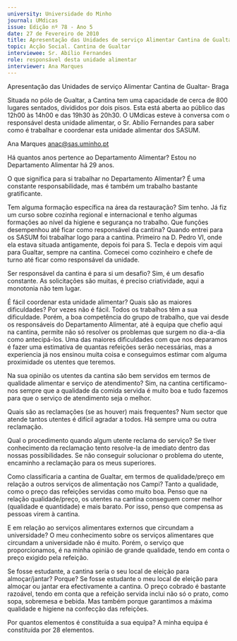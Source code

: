 ```yaml
---
university: Universidade do Minho
journal: UMdicas
issue: Edição nº 78 - Ano 5
date: 27 de Fevereiro de 2010
title: Apresentação das Unidades de serviço Alimentar Cantina de Gualtar- Braga
topic: Acção Social. Cantina de Gualtar
interviewee: Sr. Abílio Fernandes
role: responsável desta unidade alimentar
interviewer: Ana Marques
---
```




Apresentação das Unidades de serviço Alimentar
Cantina de Gualtar- Braga


Situada no pólo de Gualtar, a Cantina tem uma capacidade de cerca
de 800 lugares sentados, divididos por dois pisos. Esta está aberta
ao público das 12h00 às 14h00 e das 19h30 às 20h30. O UMdicas
esteve à conversa com o responsável desta unidade alimentar, o Sr. Abílio
Fernandes para saber como é trabalhar e coordenar esta unidade alimentar
dos SASUM.


Ana Marques
anac@sas.uminho.pt


Há quantos anos pertence ao
Departamento Alimentar?
Estou no Departamento Alimentar há
29 anos.


O que significa para si trabalhar no
Departamento Alimentar?
É uma constante responsabilidade,
mas é também um trabalho bastante
gratificante.


Tem alguma formação específica na
área da restauração?
Sim tenho. Já fiz um curso sobre
cozinha regional e internacional e
tenho algumas formações ao nível
da higiene e segurança no trabalho.
Que funções desempenhou até
ficar como responsável da cantina?
Quando entrei para os SASUM foi
trabalhar logo para a cantina.
Primeiro na D. Pedro VI, onde ela
estava situada antigamente, depois
foi para S. Tecla e depois vim aqui
para Gualtar, sempre na cantina.
Comecei como cozinheiro e chefe de
turno até ficar como responsável da
unidade.


Ser responsável da cantina é para si
um desafio?
Sim, é um desafio constante. As
solicitações são muitas, é preciso
criatividade, aqui a monotonia não
tem lugar.


É fácil coordenar esta unidade
alimentar? Quais são as maiores
dificuldades?
Por vezes não é fácil. Todos os
trabalhos têm a sua dificuldade.
Porém, a boa competência do grupo
de trabalho, que vai desde os
responsáveis do Departamento
Alimentar, até à equipa que chefio
aqui na cantina, permite não só
resolver os problemas que surgem
no dia-a-dia como antecipá-los. Uma
das maiores dificuldades com que
nos deparamos é fazer uma
estimativa de quantas refeições
serão necessárias, mas a
experiencia já nos ensinou muita
coisa e conseguimos estimar com
alguma proximidade os utentes que
teremos.


Na sua opinião os utentes da
cantina são bem servidos em
termos de qualidade alimentar e
serviço de atendimento?
Sim, na cantina certificamo-nos
sempre que a qualidade da comida
servida é muito boa e tudo fazemos
para que o serviço de atendimento
seja o melhor.


Quais são as reclamações (se as
houver) mais frequentes?
Num sector que atende tantos
utentes é difícil agradar a todos. Há
sempre uma ou outra reclamação.


Qual o procedimento quando algum
utente reclama do serviço?
Se tiver conhecimento da
reclamação tento resolve-la de
imediato dentro das nossas
possibilidades. Se não conseguir
solucionar o problema do utente,
encaminho a reclamação para os
meus superiores.


Como classificaria a cantina de
Gualtar, em termos de
qualidade/preço em relação a
outros serviços de alimentação nos
Campi?
Tanto a qualidade, como o preço das
refeições servidas como muito boa.
Penso que na relação
qualidade/preço, os utentes na
cantina conseguem comer melhor
(qualidade e quantidade) e mais
barato. Por isso, penso que
compensa as pessoas virem à
cantina.


E em relação ao serviços
alimentares externos que
circundam a universidade?
O meu conhecimento sobre os
serviços alimentares que circundam
a universidade não é muito. Porém, o
serviço que proporcionamos, é na
minha opinião de grande qualidade,
tendo em conta o preço exigido pela
refeição.


Se fosse estudante, a cantina seria
o seu local de eleição para
almoçar/jantar? Porque?
Se fosse estudante o meu local de
eleição para almoçar ou jantar era
efectivamente a cantina. O preço
cobrado é bastante razoável, tendo
em conta que a refeição servida
inclui não só o prato, como sopa,
sobremesa e bebida. Mas também
porque garantimos a máxima
qualidade e higiene na confecção
das refeições.


Por quantos elementos é
constituída a sua equipa?
A minha equipa é constituída por 28
elementos.